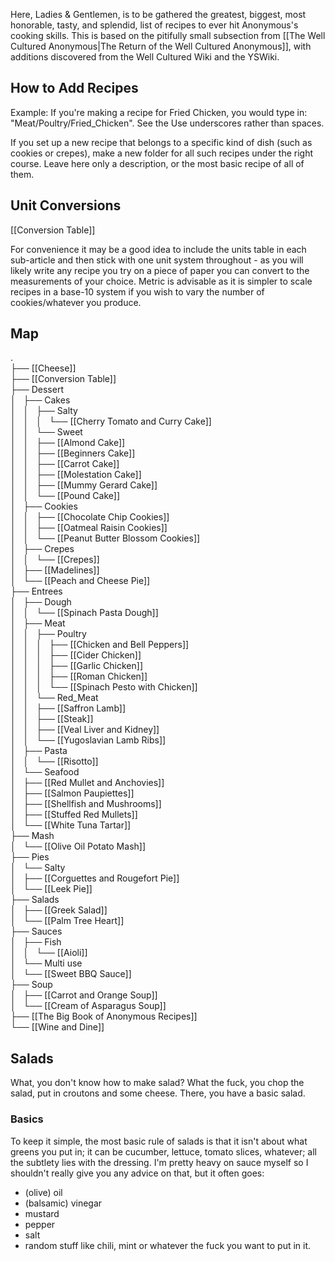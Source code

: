 Here, Ladies & Gentlemen, is to be gathered the greatest, biggest, most honorable, tasty, and splendid, list of recipes to ever hit Anonymous's cooking skills. This is based on the pitifully small subsection from [[The Well Cultured Anonymous|The Return of the Well Cultured Anonymous]], with additions discovered from the Well Cultured Wiki and the YSWiki.

## How to Add Recipes

Example: If you're making a recipe for Fried Chicken, you would type in: "Meat/Poultry/Fried_Chicken". See the  Use underscores rather than spaces.

If you set up a new recipe that belongs to a specific kind of dish (such as cookies or crepes), make a new folder for all such recipes under the right course. Leave here only a description, or the most basic recipe of all of them.

## Unit Conversions

[[Conversion Table]]

For convenience it may be a good idea to include the units table in each sub-article and then stick with one unit system throughout - as you will likely write any recipe you try on a piece of paper you can convert to the measurements of your choice. Metric is advisable as it is simpler to scale recipes in a base-10 system if you wish to vary the number of cookies/whatever you produce.

## Map
.  
├── [[Cheese]]  
├── [[Conversion Table]]  
├── Dessert  
│   ├── Cakes  
│   │   ├── Salty  
│   │   │   └── [[Cherry Tomato and Curry Cake]]  
│   │   └── Sweet  
│   │       ├── [[Almond Cake]]  
│   │       ├── [[Beginners Cake]]  
│   │       ├── [[Carrot Cake]]  
│   │       ├── [[Molestation Cake]]  
│   │       ├── [[Mummy Gerard Cake]]  
│   │       └── [[Pound Cake]]  
│   ├── Cookies  
│   │   ├── [[Chocolate Chip Cookies]]  
│   │   ├── [[Oatmeal Raisin Cookies]]  
│   │   └── [[Peanut Butter Blossom Cookies]]  
│   ├── Crepes  
│   │   └── [[Crepes]]  
│   ├── [[Madelines]]  
│   └── [[Peach and Cheese Pie]]  
├── Entrees  
│   ├── Dough  
│   │   └── [[Spinach Pasta Dough]]  
│   ├── Meat  
│   │   ├── Poultry  
│   │   │   ├── [[Chicken and Bell Peppers]]  
│   │   │   ├── [[Cider Chicken]]  
│   │   │   ├── [[Garlic Chicken]]  
│   │   │   ├── [[Roman Chicken]]  
│   │   │   └── [[Spinach Pesto with Chicken]]  
│   │   └── Red_Meat  
│   │       ├── [[Saffron Lamb]]  
│   │       ├── [[Steak]]  
│   │       ├── [[Veal Liver and Kidney]]  
│   │       └── [[Yugoslavian Lamb Ribs]]  
│   ├── Pasta  
│   │   └── [[Risotto]]  
│   └── Seafood  
│       ├── [[Red Mullet and Anchovies]]  
│       ├── [[Salmon Paupiettes]]  
│       ├── [[Shellfish and Mushrooms]]  
│       ├── [[Stuffed Red Mullets]]  
│       └── [[White Tuna Tartar]]  
├── Mash  
│   └── [[Olive Oil Potato Mash]]  
├── Pies  
│   └── Salty  
│       ├── [[Corguettes and Rougefort Pie]]  
│       └── [[Leek Pie]]  
├── Salads  
│   ├── [[Greek Salad]]  
│   └── [[Palm Tree Heart]]  
├── Sauces  
│   ├── Fish  
│   │   └── [[Aioli]]  
│   └── Multi use  
│       └── [[Sweet BBQ Sauce]]  
├── Soup  
│   ├── [[Carrot and Orange Soup]]  
│   └── [[Cream of Asparagus Soup]]  
├── [[The Big Book of Anonymous Recipes]]  
└── [[Wine and Dine]]  

## Salads

What, you don't know how to make salad? What the fuck, you chop the salad, put in croutons and some cheese. There, you have a basic salad.

### Basics

To keep it simple, the most basic rule of salads is that it isn't about what greens you put in; it can be cucumber, lettuce, tomato slices, whatever; all the subtlety lies with the dressing. I'm pretty heavy on sauce myself so I shouldn't really give you any advice on that, but it often goes:

* (olive) oil
* (balsamic) vinegar
* mustard
* pepper
* salt
* random stuff like chili, mint or whatever the fuck you want to put in it.